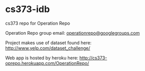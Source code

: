 cs373-idb
=========

cs373 repo for Operation Repo

Operation Repo group email: operationrepo@googlegroups.com

Project makes use of dataset found here: http://www.yelp.com/dataset_challenge/

Web app is hosted by heroku here: http://cs373-oprepo.herokuapp.com/OperationRepo/
